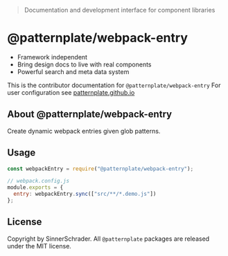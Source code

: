 > Documentation and development interface for component libraries

# @patternplate/webpack-entry

* Framework independent
* Bring design docs to live with real components
* Powerful search and meta data system

This is the contributor documentation for `@patternplate/webpack-entry`
For user configuration see [patternplate.github.io](https://patternplate.github.io)

## About @patternplate/webpack-entry

Create dynamic webpack entries given glob patterns.

## Usage

```js
const webpackEntry = require("@patternplate/webpack-entry");

// webpack.config.js
module.exports = {
  entry: webpackEntry.sync(["src/**/*.demo.js"])
};
```

## License

Copyright by SinnerSchrader. All `@patternplate` packages are released under the MIT license.

